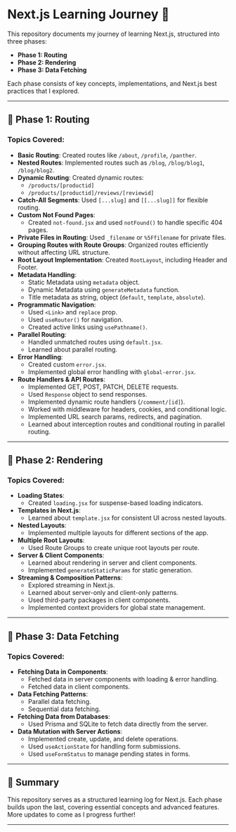 # Next.js Learning Journey 🚀

This repository documents my journey of learning Next.js, structured into three phases:

- **Phase 1: Routing**
- **Phase 2: Rendering**
- **Phase 3: Data Fetching**

Each phase consists of key concepts, implementations, and Next.js best practices that I explored.

---

## 📌 Phase 1: Routing

### Topics Covered:

- **Basic Routing**: Created routes like `/about`, `/profile`, `/panther`.
- **Nested Routes**: Implemented routes such as `/blog`, `/blog/blog1`, `/blog/blog2`.
- **Dynamic Routing**: Created dynamic routes:
  - `/products/[productid]`
  - `/products/[productid]/reviews/[reviewid]`
- **Catch-All Segments**: Used `[...slug]` and `[[...slug]]` for flexible routing.
- **Custom Not Found Pages**:
  - Created `not-found.jsx` and used `notFound()` to handle specific 404 pages.
- **Private Files in Routing**: Used `_filename` or `%5Ffilename` for private files.
- **Grouping Routes with Route Groups**: Organized routes efficiently without affecting URL structure.
- **Root Layout Implementation**: Created `RootLayout`, including Header and Footer.
- **Metadata Handling**:
  - Static Metadata using `metadata` object.
  - Dynamic Metadata using `generateMetadata` function.
  - Title metadata as string, object (`default`, `template`, `absolute`).
- **Programmatic Navigation**:
  - Used `<Link>` and `replace` prop.
  - Used `useRouter()` for navigation.
  - Created active links using `usePathname()`.
- **Parallel Routing**:
  - Handled unmatched routes using `default.jsx`.
  - Learned about parallel routing.
- **Error Handling**:
  - Created custom `error.jsx`.
  - Implemented global error handling with `global-error.jsx`.
- **Route Handlers & API Routes**:
  - Implemented GET, POST, PATCH, DELETE requests.
  - Used `Response` object to send responses.
  - Implemented dynamic route handlers (`/comment/[id]`).
  - Worked with middleware for headers, cookies, and conditional logic.
  - Implemented URL search params, redirects, and pagination.
  - Learned about interception routes and conditional routing in parallel routing.

---

## 📌 Phase 2: Rendering

### Topics Covered:

- **Loading States**:
  - Created `loading.jsx` for suspense-based loading indicators.
- **Templates in Next.js**:
  - Learned about `template.jsx` for consistent UI across nested layouts.
- **Nested Layouts**:
  - Implemented multiple layouts for different sections of the app.
- **Multiple Root Layouts**:
  - Used Route Groups to create unique root layouts per route.
- **Server & Client Components**:
  - Learned about rendering in server and client components.
  - Implemented `generateStaticParams` for static generation.
- **Streaming & Composition Patterns**:
  - Explored streaming in Next.js.
  - Learned about server-only and client-only patterns.
  - Used third-party packages in client components.
  - Implemented context providers for global state management.

---

## 📌 Phase 3: Data Fetching

### Topics Covered:

- **Fetching Data in Components**:
  - Fetched data in server components with loading & error handling.
  - Fetched data in client components.
- **Data Fetching Patterns**:
  - Parallel data fetching.
  - Sequential data fetching.
- **Fetching Data from Databases**:
  - Used Prisma and SQLite to fetch data directly from the server.
- **Data Mutation with Server Actions**:
  - Implemented create, update, and delete operations.
  - Used `useActionState` for handling form submissions.
  - Used `useFormStatus` to manage pending states in forms.

---

## 🏁 Summary

This repository serves as a structured learning log for Next.js. Each phase builds upon the last, covering essential concepts and advanced features. More updates to come as I progress further!

---

